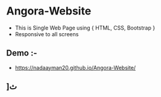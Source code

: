 # Angora-Website
* This is Single Web Page using { HTML, CSS, Bootstrap }
* Responsive to all screens

## Demo :-
* https://nadaayman20.github.io/Angora-Website/

## ]ث
